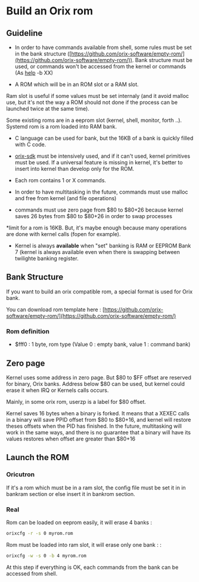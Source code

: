 # Build an Orix rom

## Guideline

* In order to have commands available from shell, some rules must be set in the bank structure ([https://github.com/orix-software/empty-rom/](https://github.com/orix-software/empty-rom/)). Bank structure must be used, or commands won't be accessed from the kernel or commands (As [help](/commands/help/) -b XX)

* A ROM which will be in an ROM slot or a RAM slot. 

Ram slot is useful if some values must be set internaly (and it avoid malloc use, but it's not the way a ROM should not done if the process can be launched twice at the same time).

Some existing roms are in a eeprom slot (kernel, shell, monitor, forth ..). Systemd rom is a rom loaded into RAM bank.

* C language can be used for bank, but the 16KB of a bank is quickly filled with C code.

* [orix-sdk](/home/orixsdk/) must be intensively used, and if it can't used, kernel primitives must be used. If a universal feature is missing in kernel, it's better to insert into kernel than develop only for the ROM.

* Each rom contains 1 or X commands.

* In order to have multitasking in the future, commands must use malloc and free from kernel (and file operations)

* commands must use zero page from $80 to $80+26 because kernel saves 26 bytes from $80 to $80+26 in order to swap processes

*limit for a rom is 16KB. But, it's maybe enough because many operations are done with kernel calls (fopen for example).

* Kernel is always **available** when "set" banking is RAM or EEPROM Bank 7 (kernel is always available even when there is swapping between twilighte banking register.

## Bank Structure

If you want to build an orix compatible rom, a special format is used for Orix bank.

You can download rom template here : [https://github.com/orix-software/empty-rom/](https://github.com/orix-software/empty-rom/)

### Rom definition

* $fff0 : 1 byte, rom type (Value 0 : empty bank, value 1 : command bank)

## Zero page

Kernel uses some address in zero page. But $80 to $FF offset are reserved for binary, Orix banks. Address below $80 can be used, but kernel could erase it when IRQ or Kernels calls occurs.

Mainly, in some orix rom, userzp is a label for $80 offset.

Kernel saves 16 bytes when a binary is forked. It means that a XEXEC calls in a binary will save PPID offset from $80 to $80+16, and kernel will restore theses offsets when the PID has finished. In the future, multitasking will work in the same ways, and there is no guarantee that a binary will have its values restores when offset are greater than $80+16

## Launch the ROM

### Oricutron

If it's a rom which must be in a ram slot, the config file must be set it in in bankram section or else insert it in bankrom section.

### Real

Rom can be loaded on eeprom easily, it will erase 4 banks :

``` bash
orixcfg -r -s 0 myrom.rom
```

Rom must be loaded into ram slot, it will erase only one bank :  :

``` bash
orixcfg -w -s 0 -b 4 myrom.rom
```

At this step if everything is OK, each commands from the bank can be accessed from shell.


